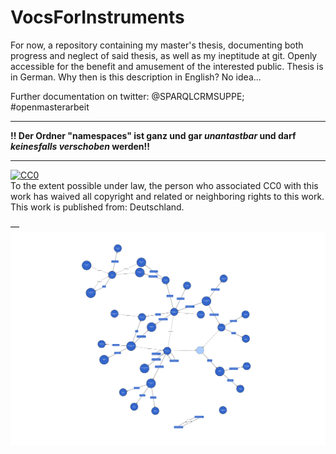 # VocsForInstruments
For now, a repository containing my master's thesis, documenting both progress and neglect of said thesis, as well as my ineptitude at git. Openly accessible for the benefit and amusement of the interested public. Thesis is in German. Why then is this description in English? No idea...

Further documentation on twitter: \@SPARQLCRMSUPPE; \#openmasterarbeit

---

**!! Der Ordner "namespaces" ist ganz und gar _unantastbar_ und darf _keinesfalls verschoben_ werden!!**

---

<p xmlns:dct="http://purl.org/dc/terms/" xmlns:vcard="http://www.w3.org/2001/vcard-rdf/3.0#">
  <a rel="license"
     href="http://creativecommons.org/publicdomain/zero/1.0/">
    <img src="http://i.creativecommons.org/p/zero/1.0/88x31.png" style="border-style: none;" alt="CC0" />
  </a>
  <br />
  To the extent possible under law,
  <span rel="dct:publisher" resource="[_:publisher]">the person who associated CC0</span>
  with this work has waived all copyright and related or neighboring
  rights to this work.
This work is published from:
<span property="vcard:Country" datatype="dct:ISO3166"
      content="DE" about="[_:publisher]">
  Deutschland</span>.
</p>

—
![Sneak peek of the ontology](/03_Kap3/medien_Kap3/20200512_lont.owl.svg)